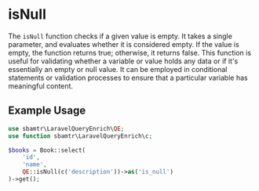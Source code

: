 # isNull

The `isNull` function checks if a given value is empty. It takes a single parameter, and evaluates whether it is
considered empty. If the value is empty, the function returns true; otherwise, it returns false. This function is useful
for validating whether a variable or value holds any data or if it's essentially an empty or null value. It can be
employed in conditional statements or validation processes to ensure that a particular variable has meaningful content.

## Example Usage

```php
use sbamtr\LaravelQueryEnrich\QE;
use function sbamtr\LaravelQueryEnrich\c;

$books = Book::select(
    'id',
    'name',
    QE::isNull(c('description'))->as('is_null')
)->get();
```
